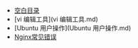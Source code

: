 * [空白目录](default.md)
* [vi 编辑工具](vi 编辑工具.md)
* [Ubuntu 用户操作](Ubuntu 用户操作.md)
* [Nginx常见错误](Nginx常见错误.md)

